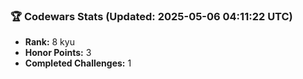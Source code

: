 ### 🏆 Codewars Stats (Updated: 2025-05-06 04:11:22 UTC)

- **Rank:** 8 kyu
- **Honor Points:** 3
- **Completed Challenges:** 1
